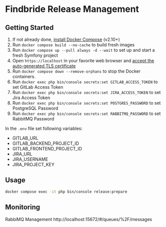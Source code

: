 # Findbride Release Management

## Getting Started

1. If not already done, [install Docker Compose](https://docs.docker.com/compose/install/) (v2.10+)
2. Run `docker compose build --no-cache` to build fresh images
3. Run `docker compose up --pull always -d --wait` to set up and start a fresh Symfony project
4. Open `https://localhost` in your favorite web browser and [accept the auto-generated TLS certificate](https://stackoverflow.com/a/15076602/1352334)
5. Run `docker compose down --remove-orphans` to stop the Docker containers.
6. Run `docker exec php bin/console secrets:set GITLAB_ACCESS_TOKEN` to set GitLab Access Token
7. Run `docker exec php bin/console secrets:set JIRA_ACCESS_TOKEN` to set Jira Access Token
8. Run `docker exec php bin/console secrets:set POSTGRES_PASSWORD` to set PostgreSQL Password
8. Run `docker exec php bin/console secrets:set RABBITMQ_PASSWORD` to set RabbitMQ Password

In the `.env` file set following variables:

- GITLAB_URL
- GITLAB_BACKEND_PROJECT_ID
- GITLAB_FRONTEND_PROJECT_ID
- JIRA_URL
- JIRA_USERNAME
- JIRA_PROJECT_KEY

## Usage

```sh
docker compose exec -it php bin/console release:prepare
```

## Monitoring

RabbiMQ Management http://localhost:15672/#/queues/%2F/messages

